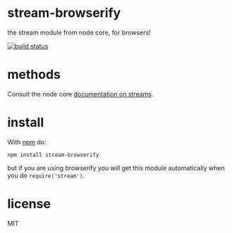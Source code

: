 # stream-browserify

the stream module from node core, for browsers!

[![build status](https://secure.travis-ci.org/substack/stream-browserify.svg)](http://travis-ci.org/substack/stream-browserify)

# methods

Consult the node core
[documentation on streams](http://nodejs.org/public/latest/api/stream.html).

# install

With [npm](https://npmjs.org) do:

```
npm install stream-browserify
```

but if you are using browserify you will get this module automatically when you
do `require('stream')`.

# license

MIT
